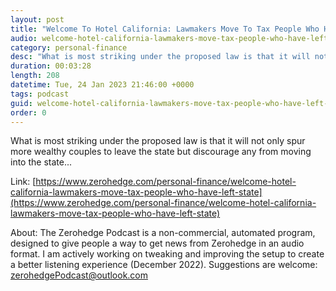 ```yaml
---
layout: post
title: "Welcome To Hotel California: Lawmakers Move To Tax People Who Have Left The State"
audio: welcome-hotel-california-lawmakers-move-tax-people-who-have-left-state-0
category: personal-finance
desc: "What is most striking under the proposed law is that it will not only spur more wealthy couples to leave the state but discourage any from moving into the state..."
duration: 00:03:28
length: 208
datetime: Tue, 24 Jan 2023 21:46:00 +0000
tags: podcast
guid: welcome-hotel-california-lawmakers-move-tax-people-who-have-left-state-0
order: 0
---
```

What is most striking under the proposed law is that it will not only spur more wealthy couples to leave the state but discourage any from moving into the state...

Link: [https://www.zerohedge.com/personal-finance/welcome-hotel-california-lawmakers-move-tax-people-who-have-left-state](https://www.zerohedge.com/personal-finance/welcome-hotel-california-lawmakers-move-tax-people-who-have-left-state)

About: The Zerohedge Podcast is a non-commercial, automated program, designed to give people a way to get news from Zerohedge in an audio format.  I am actively working on tweaking and improving the setup to create a better listening experience (December 2022).  Suggestions are welcome: [zerohedgePodcast@outlook.com](mailto:zerohedgePodcast@outlook.com)